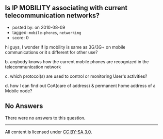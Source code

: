## Is IP MOBILITY associating with current telecommunication networks?

- posted by: [](https://stackexchange.com/users/-1/804-user804) on 2010-08-09
- tagged: `mobile-phones`, `networking`
- score: 0

<p>hi guys, I wonder if Ip mobility is same as 3G/3G+ on mobile communications or it s different for other use?</p>

<p>b. anybody knows how the current mobile phones are recognized in the telecommunication network</p>

<p>c. which protocol(s) are used to control or monitoring User's activities?</p>

<p>d. how I can find out CoA(care of address) &amp; permanent home address of a Mobile node?</p>


## No Answers

There were no answers to this question.


---

All content is licensed under [CC BY-SA 3.0](https://creativecommons.org/licenses/by-sa/3.0/).
